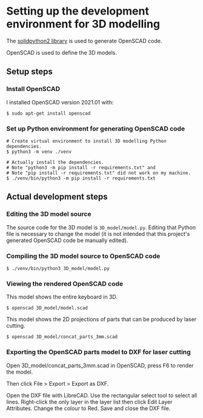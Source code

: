 # Setting up the development environment for 3D modelling

The [solidpython2 library](https://github.com/jeff-dh/SolidPython) is used to generate OpenSCAD code.

OpenSCAD is used to define the 3D models.

## Setup steps

### Install OpenSCAD

I installed OpenSCAD version 2021.01 with:

```
$ sudo apt-get install openscad
```

### Set up Python environment for generating OpenSCAD code

```
# Create virtual environment to install 3D modelling Python dependencies.
$ python3 -m venv ./venv

# Actually install the dependencies.
# Note "python3 -m pip install -r requirements.txt" and
# Note "pip install -r requirements.txt" did not work on my machine.
$ ./venv/bin/python3 -m pip install -r requirements.txt
```

## Actual development steps

### Editing the 3D model source

The source code for the 3D model is `3D_model/model.py`.  Editing that Python file is necessary to change the model (it is not intended that this project's generated OpenSCAD code be manually edited).

### Compiling the 3D model source to OpenSCAD code

`$ ./venv/bin/python3 3D_model/model.py`

### Viewing the rendered OpenSCAD code

This model shows the entire keyboard in 3D.

`$ openscad 3D_model/model.scad`

This model shows the 2D projections of parts that can be produced by laser cutting.

`$ openscad 3D_model/concat_parts_3mm.scad`

### Exporting the OpenSCAD parts model to DXF for laser cutting

Open 3D_model/concat_parts_3mm.scad in OpenSCAD, press F6 to render the model.

Then click File > Export > Export as DXF.

Open the DXF file with LibreCAD.  Use the rectangular select tool to select all lines.  Right-click the only layer in the layer list then click Edit Layer Attributes.  Change the colour to Red.  Save and close the DXF file.
